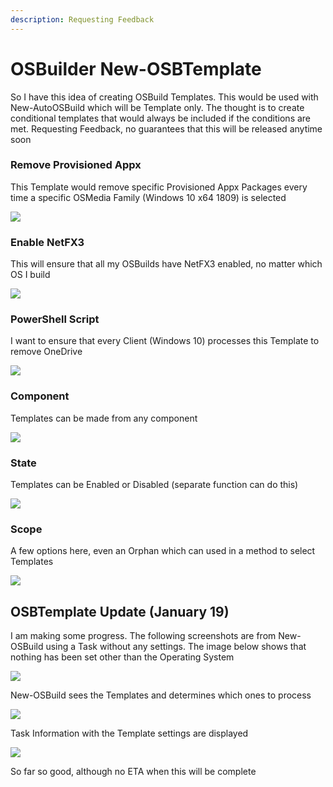 ```yaml
---
description: Requesting Feedback
---
```


# OSBuilder New-OSBTemplate

So I have this idea of creating OSBuild Templates.  This would be used with New-AutoOSBuild which will be Template only.  The thought is to create conditional templates that would always be included if the conditions are met.  Requesting Feedback, no guarantees that this will be released anytime soon

### Remove Provisioned Appx

This Template would remove specific Provisioned Appx Packages every time a specific OSMedia Family \(Windows 10 x64 1809\) is selected

![](../../.gitbook/assets/image%20%28135%29.png)

### Enable NetFX3

This will ensure that all my OSBuilds have NetFX3 enabled, no matter which OS I build

![](../../.gitbook/assets/image%20%28146%29.png)

### PowerShell Script

I want to ensure that every Client \(Windows 10\) processes this Template to remove OneDrive

![](../../.gitbook/assets/image%20%28134%29.png)

### Component

Templates can be made from any component

![](../../.gitbook/assets/image%20%28154%29.png)

### State

Templates can be Enabled or Disabled \(separate function can do this\)

![](../../.gitbook/assets/image%20%2863%29.png)

### Scope

A few options here, even an Orphan which can used in a method to select Templates

![](../../.gitbook/assets/image%20%289%29.png)

## OSBTemplate Update \(January 19\)

I am making some progress.  The following screenshots are from New-OSBuild using a Task without any settings.  The image below shows that nothing has been set other than the Operating System

![](../../.gitbook/assets/2019-01-19_19-48-56.png)

New-OSBuild sees the Templates and determines which ones to process

![](../../.gitbook/assets/2019-01-19_19-50-12.png)

Task Information with the Template settings are displayed

![](../../.gitbook/assets/2019-01-19_19-51-11%20%281%29.png)

So far so good, although no ETA when this will be complete


